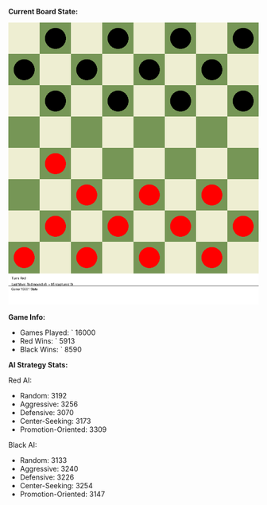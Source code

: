 
**Current Board State:**  
<!-- START_GIF -->
![Checkers Game](./checkers_game.gif)
<!-- END_GIF -->

**Game Info:**  
- Games Played: `<!-- GAMES_PLAYED --> 16000
- Red Wins: `<!-- RED_WINS --> 5913
- Black Wins: `<!-- BLACK_WINS --> 8590

<!-- AI_STATS -->
**AI Strategy Stats:**

Red AI:
- Random: 3192
- Aggressive: 3256
- Defensive: 3070
- Center-Seeking: 3173
- Promotion-Oriented: 3309

Black AI:
- Random: 3133
- Aggressive: 3240
- Defensive: 3226
- Center-Seeking: 3254
- Promotion-Oriented: 3147

